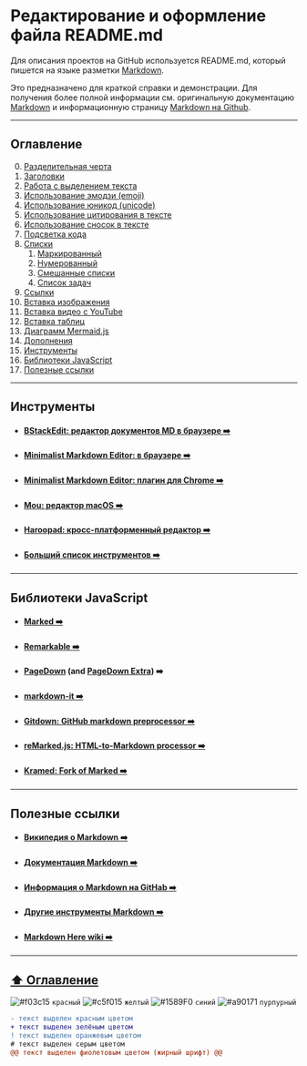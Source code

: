 # Редактирование и оформление файла README.md

Для описания проектов на GitHub используется README.md, который пишется на языке разметки [Markdown](https://ru.wikipedia.org/wiki/Markdown).    

Это предназначено для краткой справки и демонстрации. Для получения более полной информации см. оригинальную документацию [Markdown](https://daringfireball.net/projects/markdown/) и информационную страницу [Markdown на Github](https://docs.github.com/en/get-started/writing-on-github).

___

## Оглавление

0. [Разделительная черта](https://github.com/BaturinSS/manual-README.md/blob/main/src/dividing-line/dividing-line.md)
1. [Заголовки](https://github.com/BaturinSS/manual-README.md/blob/main/src/headings/headings.md)
2. [Работа с выделением текста](https://github.com/BaturinSS/manual-README.md/blob/main/src/text-selection/text-selection.md)
3. [Использование эмодзи (emoji)](https://github.com/BaturinSS/manual-README.md/blob/main/src/emoji/emoji.md)
4. [Использование юникод (unicode)](https://github.com/BaturinSS/manual-README.md/blob/main/src/unicode/unicode.md)
5. [Использование цитирования в тексте](https://github.com/BaturinSS/manual-README.md/blob/main/src/citations-text/citations-text.md)
6. [Использование сносок в тексте](https://github.com/BaturinSS/manual-README.md/blob/main/src/footnotes-text/footnotes-text.md)
7. [Подсветка кода](https://github.com/BaturinSS/manual-README.md/blob/main/src/code-highlighting/code-highlighting.md)
8. [Списки](https://github.com/BaturinSS/manual-README.md/blob/main/src/lists/lists.md)
    1. [Маркированный](https://github.com/BaturinSS/manual-README.md/blob/main/src/lists/bulleted-lists.md)
    2. [Нумерованный](https://github.com/BaturinSS/manual-README.md/blob/main/src/lists/numbered-lists.md)
    3. [Смешанные списки](https://github.com/BaturinSS/manual-README.md/blob/main/src/lists/mixed-lists.md)
    4. [Список задач](https://github.com/BaturinSS/manual-README.md/blob/main/src/lists/task-list.md)
9. [Ссылки](https://github.com/BaturinSS/manual-README.md/blob/main/src/link/link.md)
10. [Вставка изображения](https://github.com/BaturinSS/manual-README.md/blob/main/src/image/image.md)
11. [Вставка видео с YouTube](https://github.com/BaturinSS/manual-README.md/blob/main/src/video/video-youtube.md)
12. [Вставка таблиц](https://github.com/BaturinSS/manual-README.md/blob/main/src/tables/tables.md)
13. [Диаграмм Mermaid.js](https://github.com/BaturinSS/manual-README.md/blob/main/src/mermaid/mermaid.md)
14. [Дополнения](https://github.com/BaturinSS/manual-README.md/blob/main/Дополнения.md)
15. [Инструменты](#Инструменты)
16. [Библиотеки JavaScript](#Библиотеки-JavaScript)
17. [Полезные ссылки](#Полезные-ссылки)
___

## Инструменты

+ #### [ВStackEdit: редактор документов MD в браузере :arrow_right:](https://stackedit.io)
+ #### [Minimalist Markdown Editor: в браузере :arrow_right:](http://markdown.pioul.fr)
+ #### [Minimalist Markdown Editor: плагин для Chrome :arrow_right:](https://chrome.google.com/webstore/detail/minimalist-markdown-edito/pghodfjepegmciihfhdipmimghiakcjf/related)
+ #### [Mou: редактор macOS :arrow_right:](http://25.io/mou)
+ #### [Haroopad: кросс-платформенный редактор :arrow_right:](http://pad.haroopress.com/user.html)
+ #### [Больший список инструментов :arrow_right:](https://github.com/writekit/awesome-markdown)
___

## Библиотеки JavaScript

+ #### [Marked :arrow_right:](https://github.com/chjj/marked)
+ #### [Remarkable :arrow_right:](https://github.com/jonschlinkert/remarkable)
+ #### [PageDown](https://code.google.com/p/pagedown/) (and [PageDown Extra](https://github.com/jmcmanus/pagedown-extra)) :arrow_right:
+ #### [markdown-it :arrow_right:](https://github.com/markdown-it/markdown-it)
+ #### [Gitdown: GitHub markdown preprocessor :arrow_right:](https://github.com/gajus/gitdown)
+ #### [reMarked.js: HTML-to-Markdown processor :arrow_right:](https://github.com/leeoniya/reMarked.js)
+ #### [Kramed: Fork of Marked :arrow_right:](https://github.com/GitbookIO/kramed)
___

## Полезные ссылки

+ #### [Википедия о Markdown :arrow_right:](https://ru.wikipedia.org/wiki/Markdown)
+ #### [Документация Markdown :arrow_right:](https://daringfireball.net/projects/markdown)
+ #### [Информация о Markdown на GitHab :arrow_right:](https://docs.github.com/en/get-started/writing-on-github)
+ #### [Другие инструменты Markdown :arrow_right:](https://github.com/adam-p/markdown-here/wiki/Other-Markdown-Tools)
+ #### [Markdown Here wiki :arrow_right:](https://github.com/adam-p/markdown-here/wiki)
___

## [:arrow_up:  Оглавление](#Оглавление)

![#f03c15](https://via.placeholder.com/15/f03c15/000000?text=+) `красный`
![#c5f015](https://via.placeholder.com/15/c5f015/000000?text=+) `желтый`
![#1589F0](https://via.placeholder.com/15/1589F0/000000?text=+) `синий`
![#a90171](https://via.placeholder.com/15/a90171/000000?text=+) `пурпурный`

```diff
- текст выделен красным цветом
+ текст выделен зелёным цветом
! текст выделен оранжевым цветом
# текст выделен серым цветом
@@ текст выделен фиолетовым цветом (жирный шрифт) @@
```
